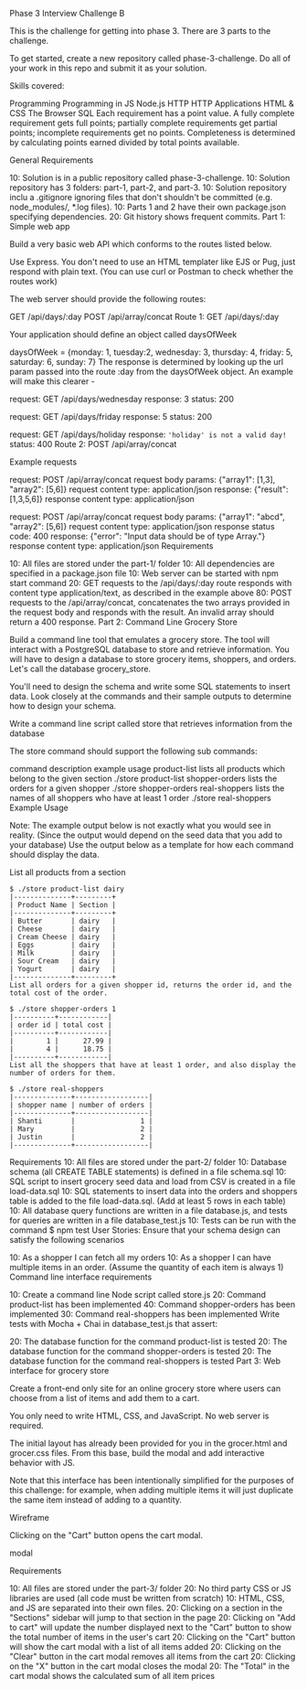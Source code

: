 Phase 3 Interview Challenge B

This is the challenge for getting into phase 3. There are 3 parts to the challenge.

To get started, create a new repository called phase-3-challenge. Do all of your work in this repo and submit it as your solution.

Skills covered:

Programming
Programming in JS
Node.js
HTTP
HTTP Applications
HTML & CSS
The Browser
SQL
Each requirement has a point value. A fully complete requirement gets full points; partially complete requirements get partial points; incomplete requirements get no points. Completeness is determined by calculating points earned divided by total points available.

General Requirements

 10: Solution is in a public repository called phase-3-challenge.
 10: Solution repository has 3 folders: part-1, part-2, and part-3.
 10: Solution repository inclu a .gitignore ignoring files that don't shouldn't be committed (e.g. node_modules/, *.log files).
 10: Parts 1 and 2 have their own package.json specifying dependencies.
 20: Git history shows frequent commits.
Part 1: Simple web app

Build a very basic web API which conforms to the routes listed below.

Use Express. You don't need to use an HTML templater like EJS or Pug, just respond with plain text. (You can use curl or Postman to check whether the routes work)

The web server should provide the following routes:

GET /api/days/:day
POST /api/array/concat
Route 1: GET /api/days/:day

Your application should define an object called daysOfWeek

daysOfWeek = {monday: 1, tuesday:2, wednesday: 3, thursday: 4, friday: 5, saturday: 6, sunday: 7}
The response is determined by looking up the url param passed into the route :day from the daysOfWeek object. An example will make this clearer -

request: GET /api/days/wednesday
response: 3
status: 200

request: GET /api/days/friday
response: 5
status: 200

request: GET /api/days/holiday
response: `'holiday' is not a valid day!`
status: 400
Route 2: POST /api/array/concat

Example requests

request: POST /api/array/concat
request body params: {"array1": [1,3],
                      "array2": [5,6]}
request content type: application/json
response: {"result": [1,3,5,6]}
response content type: application/json

request: POST /api/array/concat
request body params: {"array1": "abcd",
                      "array2": [5,6]}
request content type: application/json
response status code: 400
response: {"error": "Input data should be of type Array."}
response content type: application/json
Requirements

 10: All files are stored under the part-1/ folder
 10: All dependencies are specified in a package.json file
 10: Web server can be started with npm start command
 20: GET requests to the /api/days/:day route responds with content type application/text, as described in the example above
 80: POST requests to the /api/array/concat, concatenates the two arrays provided in the request body and responds with the result. An invalid array should return a 400 response.
Part 2: Command Line Grocery Store

Build a command line tool that emulates a grocery store. The tool will interact with a PostgreSQL database to store and retrieve information. You will have to design a database to store grocery items, shoppers, and orders. Let's call the database grocery_store.

You'll need to design the schema and write some SQL statements to insert data. Look closely at the commands and their sample outputs to determine how to design your schema.

Write a command line script called store that retrieves information from the database

The store command should support the following sub commands:

command	description	example usage
product-list	lists all products which belong to the given section	./store product-list <product-section>
shopper-orders	lists the orders for a given shopper	./store shopper-orders <shopper-id>
real-shoppers	lists the names of all shoppers who have at least 1 order	./store real-shoppers
Example Usage

Note: The example output below is not exactly what you would see in reality. (Since the output would depend on the seed data that you add to your database) Use the output below as a template for how each command should display the data.

List all products from a section
```
$ ./store product-list dairy
|--------------+---------+
| Product Name | Section |
|--------------+---------+
| Butter       | dairy   |
| Cheese       | dairy   |
| Cream Cheese | dairy   |
| Eggs         | dairy   |
| Milk         | dairy   |
| Sour Cream   | dairy   |
| Yogurt       | dairy   |
|--------------+---------+
List all orders for a given shopper id, returns the order id, and the total cost of the order.

$ ./store shopper-orders 1
|----------+------------|
| order id | total cost |
|----------+------------|
|        1 |      27.99 |
|        4 |      18.75 |
|----------+------------|
List all the shoppers that have at least 1 order, and also display the number of orders for them.

$ ./store real-shoppers
|--------------+------------------|
| shopper name | number of orders |
|--------------+------------------|
| Shanti       |                1 |
| Mary         |                2 |
| Justin       |                2 |
|--------------+------------------|
```
Requirements
 10: All files are stored under the part-2/ folder
 10: Database schema (all CREATE TABLE statements) is defined in a file schema.sql
 10: SQL script to insert grocery seed data and load from CSV is created in a file load-data.sql
 10: SQL statements to insert data into the orders and shoppers table is added to the file load-data.sql. (Add at least 5 rows in each table)
 10: All database query functions are written in a file database.js, and tests for queries are written in a file database_test.js
 10: Tests can be run with the command $ npm test
User Stories: Ensure that your schema design can satisfy the following scenarios

 10: As a shopper I can fetch all my orders
 10: As a shopper I can have multiple items in an order. (Assume the quantity of each item is always 1)
Command line interface requirements

 10: Create a command line Node script called store.js
 20: Command product-list has been implemented
 40: Command shopper-orders has been implemented
 30: Command real-shoppers has been implemented
Write tests with Mocha + Chai in database_test.js that assert:

 20: The database function for the command product-list is tested
 20: The database function for the command shopper-orders is tested
 20: The database function for the command real-shoppers is tested
Part 3: Web interface for grocery store

Create a front-end only site for an online grocery store where users can choose from a list of items and add them to a cart.

You only need to write HTML, CSS, and JavaScript. No web server is required.

The initial layout has already been provided for you in the grocer.html and grocer.css files. From this base, build the modal and add interactive behavior with JS.

Note that this interface has been intentionally simplified for the purposes of this challenge: for example, when adding multiple items it will just duplicate the same item instead of adding to a quantity.

Wireframe

Clicking on the "Cart" button opens the cart modal.

modal

Requirements

 10: All files are stored under the part-3/ folder
 20: No third party CSS or JS libraries are used (all code must be written from scratch)
 10: HTML, CSS, and JS are separated into their own files.
 20: Clicking on a section in the "Sections" sidebar will jump to that section in the page
 20: Clicking on "Add to cart" will update the number displayed next to the "Cart" button to show the total number of items in the user's cart
 20: Clicking on the "Cart" button will show the cart modal with a list of all items added
 20: Clicking on the "Clear" button in the cart modal removes all items from the cart
 20: Clicking on the "X" button in the cart modal closes the modal
 20: The "Total" in the cart modal shows the calculated sum of all item prices
